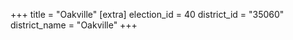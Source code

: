 +++
title = "Oakville"
[extra]
election_id = 40
district_id = "35060"
district_name = "Oakville"
+++
